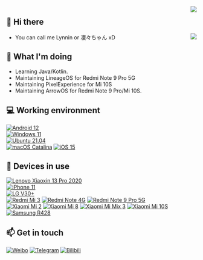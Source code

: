 
<img align="right" src="https://komarev.com/ghpvc/?username=LynnrinChan" />

## 👋 Hi there

<a href="https://spotify-github-profile.vercel.app/api/view?uid=tgtfnoq6d6wccnfcxcjiwyzv7&redirect=true"><img align="right" src="https://spotify-github-profile.vercel.app/api/view?uid=tgtfnoq6d6wccnfcxcjiwyzv7&cover_image=true&theme=novatorem&bar_color=53b14f&bar_color_cover=false" /></a>

 - You can call me Lynnin or 凜々ちゃん xD

## 🤔 What I'm doing
 - Learning Java/Kotlin.
 - Maintaining LineageOS for Redmi Note 9 Pro 5G
 - Maintaining PixelExperience for Mi 10S
 - Maintaining ArrowOS for Redmi Note 9 Pro/Mi 10S.

## 💻 Working environment
[![Android 12](https://img.shields.io/badge/Android%2012-3ddc84?style=flat-square&logo=android&logoColor=ffffff)](https://www.android.com/android-12/)<br>
[![Windows 11](https://img.shields.io/badge/Windows%2011-00adef?style=flat-square&logo=windows&logoColor=ffffff)](#)<br>
[![Ubuntu 21.04](https://img.shields.io/badge/Ubuntu%2021%2e04-dd4814?style=flat-square&logo=ubuntu&logoColor=ffffff)](https://releases.ubuntu.com/21.04/)<br>
[![macOS Catalina](https://img.shields.io/badge/macOS%20Catalina-4f4f4f?style=flat-square&logo=macos&logoColor=ffffff)](https://web.archive.org/web/20201021022611/https://www.apple.com/macos/catalina/)
[![iOS 15](https://img.shields.io/badge/iOS%2015-4f4f4f?style=flat-square&logo=iOS&logoColor=ffffff)](https://www.apple.com/ios/ios-15/)<br>

## 📱 Devices in use

[![Lenovo Xiaoxin 13 Pro 2020](https://img.shields.io/badge/Lenovo%20Xiaoxin%2013%20Pro%202020-e60012?style=flat-square&logo=lenovo&logoColor=ffffff)](https://item.lenovo.com.cn/product/1007230.html)<br>
[![iPhone 11](https://img.shields.io/badge/iPhone%2011-a2aaad?style=flat-square&logo=apple&logoColor=ffffff)](https://support.apple.com/kb/SP804)<br>
[![LG V30+](https://img.shields.io/badge/LG%20V30+-C12446?style=flat-square&logo=lg&logoColor=ffffff)](https://www.lg.com/levant_en/mobile-phones/lg-V30-plus)<br>
[![Redmi Mi 3](https://img.shields.io/badge/Redmi%203-fd4900?style=flat-square&logo=xiaomi&logoColor=ffffff)](https://www.mi.com/hongmi3)
[![Redmi Note 4G](https://img.shields.io/badge/Redmi%20Note%204G-fd4900?style=flat-square&logo=xiaomi&logoColor=ffffff)](https://www.mi.com/note4g)
[![Redmi Note 9 Pro 5G](https://img.shields.io/badge/Redmi%20Note%209%20Pro%205G-fd4900?style=flat-square&logo=xiaomi&logoColor=ffffff)](https://www.mi.com/redminote9pro)<br>
[![Xiaomi Mi 2](https://img.shields.io/badge/Xiaomi%20Mi%202-fd4900?style=flat-square&logo=xiaomi&logoColor=ffffff)](https://www.gsmarena.com/xiaomi_mi_2-4928.phps)
[![Xiaomi Mi 8](https://img.shields.io/badge/Xiaomi%20Mi%208-fd4900?style=flat-square&logo=xiaomi&logoColor=ffffff)](https://www.mi.com/hk/mi8/specs)
[![Xiaomi Mi Mix 3](https://img.shields.io/badge/Xiaomi%20Mi%20Mix%203-fd4900?style=flat-square&logo=xiaomi&logoColor=ffffff)](https://www.mi.com/mix3/specs)
[![Xiaomi Mi 10S](https://img.shields.io/badge/Xiaomi%20Mi%2010S-fd4900?style=flat-square&logo=xiaomi&logoColor=ffffff)](https://www.mi.com/mi10s)
<br>
[![Samsung R428](https://img.shields.io/badge/Samsang%20R428-1428a0?style=flat-square&logo=Samsung&logoColor=ffffff)](https://icecat.biz/p/samsung/np-r428-da04in/r-notebooks-np-r428-19566795.html)
<br>

## 📫 Get in touch
[![Weibo](https://img.shields.io/badge/-@1404_xiaobao-e6162d?style=flat-square&logo=sina-weibo&logoColor=white&labelColor=e6162d)](https://weibo.com/u/5524053901)
[![Telegram](https://img.shields.io/badge/%40Lynnrin-0088cc?style=flat-square&logo=telegram&logoColor=ffffff)](https://t.me/Lynnrin_channel)
[![Bilibili](https://img.shields.io/badge/Lynnrin-07a3d7?style=flat-square&logo=bilibili&logoColor=ffffff)](https://space.bilibili.com/15431912)

<!-- ## 💰 Support my work

 - [PayPal](https://paypal.me/LynnrinChan)
 - [WeChat/AliPay](https://afdian.net/@Lynnrin) -->
